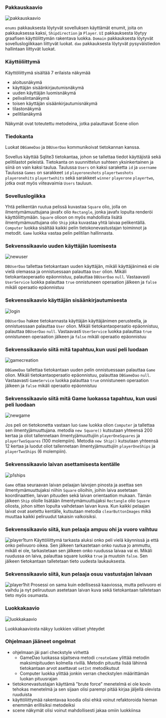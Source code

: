 ### Pakkauskaavio
![pakkauskaavio](https://user-images.githubusercontent.com/52420413/146930045-5d0474d3-c3fd-4b6e-954b-c0c4e1c5a7cb.jpg)


`enums` pakkauksesta löytyvät sovelluksen käyttämät enumit, joita on pakkauksessa kaksi, `Shipdirection` ja `Player`. `UI` pakkauksesta löytyy graafisen käyttölittymän rakentava luokka. `Domain` pakkauksesta löytyvät sovelluslogiikkaan liittyvät luokat. `dao` pakkauksesta löytyvät pysyväistiedon hallintaan liittyvät luokat. 

### Käyttöliittymä
Käyttöliittymä sisältää 7 erilaista näkymää
* aloitusnäkymä
* käyttäjän sisäänkirjautumisnäkymä
* uuden käyttäjän luomisnäkymä
* pelivalintanäkymä
* toisen käyttäjän sisäänkirjautumisnäkymä
* tilastonäkymä
* pelitilanäkymä
 
Näkymät ovat toteutettu metodeina, jotka palauttavat Scene olion

### Tiedokanta
Luokat `DBGameDao` ja `DBUserDao` kommunikoivat tietokannan kanssa.

Sovellus käyttää Sqlite3 tietokantaa, johon se tallettaa tiedot käyttäjistä sekä pelitilastot peleistä. Tietokanta on suunnittelun suhteen yksinkertainen ja siinä on vain kaksi taulua. 
Taulussa `Users` on kaksi saraketta `id` ja `username` 
Taulussa `Games` on sarakkeet `id` `playeroneshots`  `playertwoshots` `playeronehits`  `playertwohits` sekä sarakkeet  `winner`  `playerone` `playertwo`, jotka ovat myös viiteavaimia `Users` tauluun. 


### Sovelluslogiikka
 Yhtä pelikentän ruutua pelissä kuvastaa ``Square`` olio, jolla on ilmentymämuuttujana javafx olio ``Rectangle``, jonka javafx lopulta renderöi käyttöliittymään. ``Square`` olioon on myös mahdollista lisätä ilmentymämuuttujana olio ``Ship`` joka kuvastaa yhtä laivaa pelikentällä. `Computer` luokka sisältää kaikki pelin tietokonevastustajan toiminnot ja metodit. `Game` luokka vastaa pelin pelitilan hallinnasta.

### Sekvenssikaavio uuden käyttäjän luomisesta
![newuser](https://user-images.githubusercontent.com/52420413/146920034-85c4996c-c610-43bc-a765-4f65f7e77c6c.png)

`DBUserDao` tallettaa tietokantaan uuden käyttäjän, mikäli käyttäjänimeä ei ole vielä olemassa ja onnistuessaan palauttaa `User` olion. 
Mikäli tietokantaoperaatio epäonnistuu, palauttaa `DBUserDao` `null`. Vastaavasti `UserService` luokka palauttaa `true` onnistuneen operaation jälkeen ja `false` mikäli operaatio epäonnistuu

### Sekvenssikaavio käyttäjän sisäänkirjautumisesta
![login](https://user-images.githubusercontent.com/52420413/145857100-95f4a585-1d3e-4fea-863e-118e1266557a.png)

`DBUserDao` hakee tietokannasta käyttäjän käyttäjänimen perusteella, ja onnistuessaan palauttaa `User` olion. 
Mikäli tietokantaoperaatio epäonnistuu, palauttaa `DBUserDao` `null`. Vastaavasti `UserService` luokka palauttaa `true` onnistuneen operaation jälkeen ja `false` mikäli operaatio epäonnistuu


### Sekvenssikaavio siitä mitä tapahtuu,kun uusi peli luodaan
![gamecreation](https://user-images.githubusercontent.com/52420413/145845645-9047ddb2-c09d-4898-a9b2-7868536d07e0.png)

`DBGameDao` tallettaa tietokantaan uuden pelin onnistuessaan palauttaa `Game` olion. 
Mikäli tietokantaoperaatio epäonnistuu, palauttaa `DBGameDao` `null`. Vastaavasti `GameService` luokka palauttaa `true` onnistuneen operaation jälkeen ja `false` mikäli operaatio epäonnistuu


### Sekvenssikaavio siitä mitä Game luokassa tapahtuu, kun uusi peli luodaan
![newgame](https://user-images.githubusercontent.com/52420413/145848023-82584b02-a533-4efb-b920-269bbdbbb153.png)

Jos peli on tietokonetta vastaan luo `Game` luokka olion `Computer` ja tallettaa sen ilmentyjämuuttujana. metodia `new Square()` kutsutaan yhteensä 200 kertaa ja oliot tallennetaan ilmentyjämuuttujiin `playerOneSquares` ja `playerTwoSquares` (100 molempiin). Metodia `new Ship()` kutsutaan yhteensä 12 kertaa ja luodut oliot tallennetaan ilmentyjämuuttujiin `playerOneShips` ja `playerTwoShips` (6 molempiin).

### Sekvenssikaavio laivan asettamisesta kentälle
![p1ships](https://user-images.githubusercontent.com/52420413/146924310-4740f318-e927-41a4-837b-c58516b8e19f.png)

`Game` ottaa seuraavan laivan pelaajan laivojen pinosta ja asettaa sen ilmentymämuuttujaksi niihin `Square` olioihin, joihin laiva asetetaan koordinaattien, laivan pituuden sekä laivan orientaation mukaan. Tämän jälkeen `Ship` oliolle lisätään ilmentymämuuttujaksi `Rectangle` olio `Square` oliosta, johon sitten lopulta vaihdetaan laivan kuva. Kun kaikki pelaajan laivat ovat asetettu kentälle, kutsutaan metodia `clearButtonImages` mikä muuttaa kaikki peliruudut takaisin valkoisiksi.

### Sekvenssikaavio siitä, kun pelaaja ampuu ohi ja vuoro vaihtuu
![player1turn](https://user-images.githubusercontent.com/52420413/146925761-3fa5e1dc-5f01-400c-8ba2-17bb4e9438ca.png)
Käyttöliittymä tarkasta aluksi onko peli vielä käynnissä ja että onko pelivuoro oikea. Sen jälkeen tarkastetaan onko ruutua jo ammuttu, mikäli ei ole, tarkastetaan sen jälkeen onko ruudussa laivaa vai ei. Mikäli ruudussa on laiva, palauttaa square luokka `true` ja muutoin `false`. Sen jälkeen tietokantaan talletetaan tieto uudesta laukauksesta. 

### Sekvenssikaavio siitä, kun pelaaja osuu vastustajan laivaan
![player1hit](https://user-images.githubusercontent.com/52420413/146926422-5cf3b83f-bda9-4fe4-bf73-c806daa66451.png)
Prosessi on sama kuin edellisessä kaaviossa, mutta pelivuoro ei vaihdu ja nyt peliruutuun asetetaan laivan kuva sekä tietokantaan talletetaan tieto myös osumasta. 


### Luokkakaavio
![luokkakaavio](https://user-images.githubusercontent.com/52420413/145857688-6a367501-8e45-40a8-96b1-eaa23d2809b9.jpg)

Luokkakaaviosta näkyy luokkien väliset yhteydet


### Ohjelmaan jääneet ongelmat
* ohjelmaan jäi pari checkstyle virhettä
  * GameDao luokassa sijaitseva metodi `createGame` ylittää metodin maksimipituuden kolmella rivillä. Metodin pituutta lisää lähinnä tietokantaan arvot asettavat `setInt` metodikutsut
  * Computer luokka ylittää jonkin verran checkstylen määrittämän luokan pituusrajan
* tietokonevastustajan käyttämä "brute force" menetelmä ei ole kovin tehokas menetelmä ja  sen sijaan olisi parempi pitää kirjaa jäljellä olevista ruuduista
* käyttöliittymää rakentavaa koodia olisi ehkä voinut refaktoroida hieman enemmän erillisiksi metodeiksi
* scene näkymät olisi voinut mahdollisesti jakaa omiin luokkiinsa
